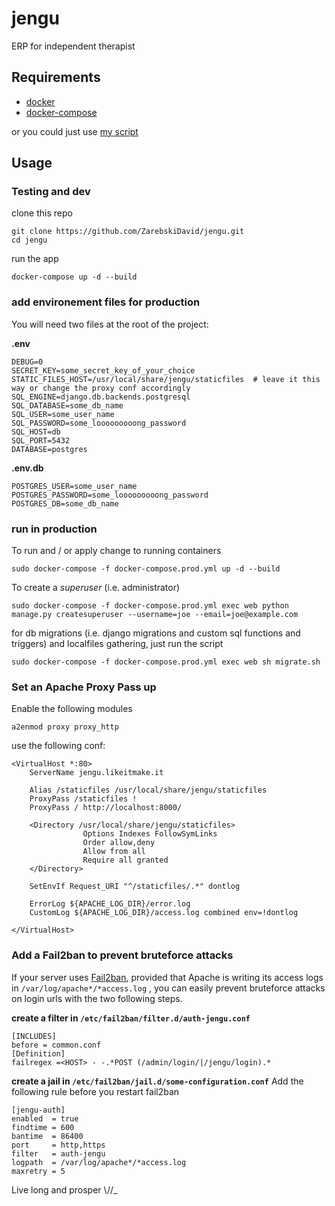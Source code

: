 # jengu
ERP for independent therapist

## Requirements

* [docker](https://docs.docker.com/install/linux/docker-ce/debian/)
* [docker-compose](https://docs.docker.com/compose/install/)

or you could just use [my script](https://github.com/ZarebskiDavid/server_setting)

## Usage

### Testing and dev

clone this repo
```
git clone https://github.com/ZarebskiDavid/jengu.git
cd jengu
```

run the app
```
docker-compose up -d --build
```

### add environement files for production

You will need two files at the root of the project: 

**.env**

```
DEBUG=0
SECRET_KEY=some_secret_key_of_your_choice
STATIC_FILES_HOST=/usr/local/share/jengu/staticfiles  # leave it this way or change the proxy conf accordingly
SQL_ENGINE=django.db.backends.postgresql
SQL_DATABASE=some_db_name
SQL_USER=some_user_name
SQL_PASSWORD=some_looooooooong_password
SQL_HOST=db
SQL_PORT=5432
DATABASE=postgres
```
**.env.db**

```
POSTGRES_USER=some_user_name
POSTGRES_PASSWORD=some_looooooooong_password
POSTGRES_DB=some_db_name
```

### run in production

To run and / or apply change to running containers
```
sudo docker-compose -f docker-compose.prod.yml up -d --build
```

To create a *superuser* (i.e. administrator)

```
sudo docker-compose -f docker-compose.prod.yml exec web python manage.py createsuperuser --username=joe --email=joe@example.com
```

for db migrations (i.e. django migrations and custom sql functions and triggers) and localfiles gathering, just run the script 

```
sudo docker-compose -f docker-compose.prod.yml exec web sh migrate.sh
```

### Set an Apache Proxy Pass up

Enable the following modules
```
a2enmod proxy proxy_http
```

use the following conf: 

```
<VirtualHost *:80>
	ServerName jengu.likeitmake.it	
	
	Alias /staticfiles /usr/local/share/jengu/staticfiles
	ProxyPass /staticfiles !	
	ProxyPass / http://localhost:8000/
		
	<Directory /usr/local/share/jengu/staticfiles>
                Options Indexes FollowSymLinks
                Order allow,deny
                Allow from all
                Require all granted
    </Directory>

    SetEnvIf Request_URI "^/staticfiles/.*" dontlog

    ErrorLog ${APACHE_LOG_DIR}/error.log
    CustomLog ${APACHE_LOG_DIR}/access.log combined env=!dontlog
		
</VirtualHost>
```

### Add a Fail2ban to prevent bruteforce attacks

If your server uses [Fail2ban](https://www.fail2ban.org/wiki/index.php/Main_Page), provided that Apache is writing its access logs in `/var/log/apache*/*access.log` , you can easily prevent bruteforce attacks on login urls with the two following steps. 

**create a filter in `/etc/fail2ban/filter.d/auth-jengu.conf`**

```
[INCLUDES]
before = common.conf
[Definition]
failregex =<HOST> - -.*POST (/admin/login/|/jengu/login).*
```

**create a jail in `/etc/fail2ban/jail.d/some-configuration.conf`** Add the following rule before you restart fail2ban

```
[jengu-auth]
enabled  = true
findtime = 600
bantime  = 86400
port     = http,https
filter   = auth-jengu
logpath  = /var/log/apache*/*access.log
maxretry = 5
```


Live long and prosper \\//_
